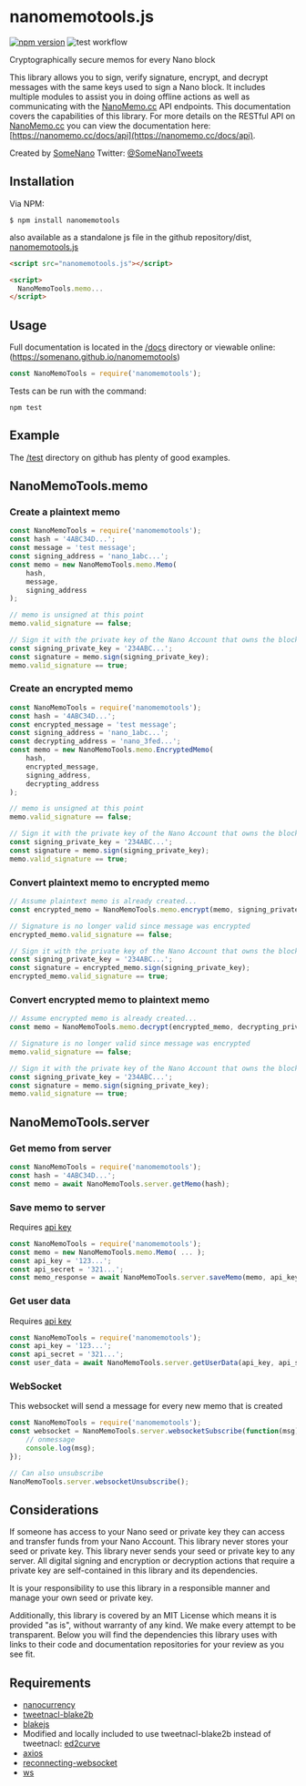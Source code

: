 nanomemotools.js
================

[![npm version](https://img.shields.io/npm/v/nanote.svg)](https://www.npmjs.com/package/nanote)
![test workflow](https://github.com/somenano/NanoMemoTools/actions/workflows/test.yml/badge.svg)

Cryptographically secure memos for every Nano block

This library allows you to sign, verify signature, encrypt, and decrypt messages with the same keys used to sign a Nano block. It includes multiple modules to assist you in doing offline actions as well as communicating with the [NanoMemo.cc](https://nanomemo.cc) API endpoints. This documentation covers the capabilities of this library. For more details on the RESTful API on [NanoMemo.cc](https://nanomemo.cc) you can view the documentation here: [https://nanomemo.cc/docs/api](https://nanomemo.cc/docs/api).

Created by [SomeNano](https://somenano.com)
Twitter: [@SomeNanoTweets](https://twitter.com/SomeNanoTweets)

Installation
------------

Via NPM:

    $ npm install nanomemotools

also available as a standalone js file in the github repository/dist, [nanomemotools.js](https://github.com/somenano/nanomemotools)

```html
<script src="nanomemotools.js"></script>

<script>
  NanoMemoTools.memo...
</script>
```

Usage
-----

Full documentation is located in the [/docs](https://github.com/somenano/NanoMemoTools/tree/main/docs) directory or viewable online: (https://somenano.github.io/nanomemotools)

```javascript
const NanoMemoTools = require('nanomemotools');
```

Tests can be run with the command:

```
npm test
```

Example
-------

The [/test](https://github.com/somenano/NanoMemoTools/tree/main/test) directory on github has plenty of good examples.

## NanoMemoTools.memo

### Create a plaintext memo

```javascript
const NanoMemoTools = require('nanomemotools');
const hash = '4ABC34D...';
const message = 'test message';
const signing_address = 'nano_1abc...';
const memo = new NanoMemoTools.memo.Memo(
    hash,
    message,
    signing_address
);

// memo is unsigned at this point 
memo.valid_signature == false;

// Sign it with the private key of the Nano Account that owns the block with the provided hash
const signing_private_key = '234ABC...';
const signature = memo.sign(signing_private_key);
memo.valid_signature == true;
```

### Create an encrypted memo

```javascript
const NanoMemoTools = require('nanomemotools');
const hash = '4ABC34D...';
const encrypted_message = 'test message';
const signing_address = 'nano_1abc...';
const decrypting_address = 'nano_3fed...';
const memo = new NanoMemoTools.memo.EncryptedMemo(
    hash,
    encrypted_message,
    signing_address,
    decrypting_address
);

// memo is unsigned at this point 
memo.valid_signature == false;

// Sign it with the private key of the Nano Account that owns the block with the provided hash
const signing_private_key = '234ABC...';
const signature = memo.sign(signing_private_key);
memo.valid_signature == true;
```

### Convert plaintext memo to encrypted memo

```javascript
// Assume plaintext memo is already created...
const encrypted_memo = NanoMemoTools.memo.encrypt(memo, signing_private_key, decrypting_address);

// Signature is no longer valid since message was encrypted
encrypted_memo.valid_signature == false;

// Sign it with the private key of the Nano Account that owns the block with the provided hash
const signing_private_key = '234ABC...';
const signature = encrypted_memo.sign(signing_private_key);
encrypted_memo.valid_signature == true;
```

### Convert encrypted memo to plaintext memo

```javascript
// Assume encrypted memo is already created...
const memo = NanoMemoTools.memo.decrypt(encrypted_memo, decrypting_private_key);

// Signature is no longer valid since message was encrypted
memo.valid_signature == false;

// Sign it with the private key of the Nano Account that owns the block with the provided hash
const signing_private_key = '234ABC...';
const signature = memo.sign(signing_private_key);
memo.valid_signature == true;
```

## NanoMemoTools.server

### Get memo from server

```javascript
const NanoMemoTools = require('nanomemotools');
const hash = '4ABC34D...';
const memo = await NanoMemoTools.server.getMemo(hash);
```

### Save memo to server

Requires [api key](https://nanomemo.cc/api)

```javascript
const NanoMemoTools = require('nanomemotools');
const memo = new NanoMemoTools.memo.Memo( ... );
const api_key = '123...';
const api_secret = '321...';
const memo_response = await NanoMemoTools.server.saveMemo(memo, api_key, api_secret);
```

### Get user data

Requires [api key](https://nanomemo.cc/api)

```javascript
const NanoMemoTools = require('nanomemotools');
const api_key = '123...';
const api_secret = '321...';
const user_data = await NanoMemoTools.server.getUserData(api_key, api_secret);
```

### WebSocket

This websocket will send a message for every new memo that is created

```javascript
const NanoMemoTools = require('nanomemotools');
const websocket = NanoMemoTools.server.websocketSubscribe(function(msg) {
    // onmessage
    console.log(msg);
});

// Can also unsubscribe
NanoMemoTools.server.websocketUnsubscribe();
```

Considerations
--------------

If someone has access to your Nano seed or private key they can access and transfer funds from your Nano Account. This library never stores your seed or private key. This library never sends your seed or private key to any server. All digital signing and encryption or decryption actions that require a private key are self-contained in this library and its dependencies.

It is your responsibility to use this library in a responsible manner and manage your own seed or private key.

Additionally, this library is covered by an MIT License which means it is provided "as is", without warranty of any kind. We make every attempt to be transparent. Below you will find the dependencies this library uses with links to their code and documentation repositories for your review as you see fit.


Requirements
------------

* [nanocurrency](https://github.com/marvinroger/nanocurrency-js/)
* [tweetnacl-blake2b](https://github.com/dvdbng/tweetnacl-blake2b-js)
* [blakejs](https://github.com/dcposch/blakejs)
* Modified and locally included to use tweetnacl-blake2b instead of tweetnacl: [ed2curve](https://github.com/dchest/ed2curve-js)
* [axios](https://github.com/axios/axios)
* [reconnecting-websocket](https://github.com/pladaria/reconnecting-websocket)
* [ws](https://github.com/websockets/ws)